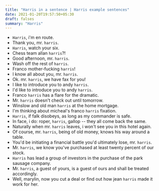 ```yaml
---
title: "Harris in a sentence | Harris example sentences"
date: 2021-01-20T19:57:50+05:30
draft: falses
summary: "Harris"
---
```

- `Harris`, i'm en route.
- Thank you, mr. `harris`.
- `Harris`, watch your six.
- Chess team allan `harris`?!
- Good afternoon, mr. `harris`.
- Wash off the rest of `harris`.
- Franco mother-fucking `harris`!
- I know all about you, mr. `harris`.
- Ok. mr. `harris`, we have fax for you!
- I like to introduce you to andy `harris`.
- I'd like to introduce you to andy `harris`.
- Franco `harris` has a flare for the dramatic.
- Mr. `harris` doesn't check out until tomorrow.
- Winslow and old man `harris` at the home mortgage.
- I'm thinking about micheal's franco `harris` fixation.
- `Harris`, if falk disobeys, as long as my commander is safe.
- In face, i do: roper, `harris`, gallop -- they all come back the same.
- Naturally when mr. `harris` leaves, i won't see you in this hotel again.
- Of course, mr. `harris`, being of old money, knows his way around a table.
- You'd be initiating a financial battle you'd ultimately lose, mr. `harris`.
- Mr. `harris`, we know you've purchased at least twenty percent of our stock.
- `Harris` has lead a group of investors in the purchase of the park sausage company.
- Mr. `harris`, a guest of yours, is a guest of ours and shall be treated accordingly.
- Well, marylin, now you cut a deal or find out how jean `harris` made it work for her.
                 

